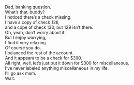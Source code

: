 
Dad, banking question.   
What’s that, buddy?   
I noticed there’s a check missing.   
I have a copy of check 128,    
and a cope of check 130, but 129 isn’t there.   
Oh, yeah, don’t worry about it.   
But I enjoy worrying,   
I find it very relaxing.   
Of course you do.   
I balanced the rest of the account.   
And it appears to be a check for $300.   
All right, well, let’s just put it down for $300 for miscellaneous.   
I’ve never labeled anything miscellaneous in my life.   
I’ll go ask mom.   
Wait.   
